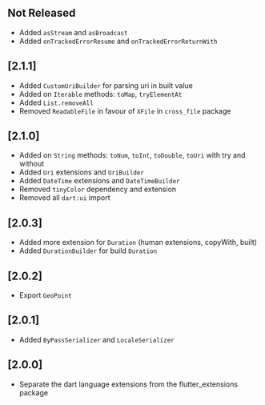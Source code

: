 ## Not Released
- Added `asStream` and `asBroadcast`
- Added `onTrackedErrorResume` and `onTrackedErrorReturnWith`

## [2.1.1]
- Added `CustomUriBuilder` for parsing uri in built value
- Added on `Iterable` methods: `toMap`, `tryElementAt`
- Added `List.removeAll`
- Removed `ReadableFile` in favour of `XFile` in `cross_file` package

## [2.1.0]
- Added on `String` methods: `toNum`, `toInt`, `toDouble`, `toUri` with try and without
- Added `Uri` extensions and `UriBuilder`
- Added `DateTime` extensions and `DateTimeBuilder`
- Removed `tinyColor` dependency and extension
- Removed all `dart:ui` import

## [2.0.3]
- Added more extension for `Duration` (human extensions, copyWith, built)
- Added `DurationBuilder` for build `Duration`

## [2.0.2]
- Export `GeoPoint`

## [2.0.1]
- Added `ByPassSerializer` and `LocaleSerializer`

## [2.0.0]
- Separate the dart language extensions from the flutter_extensions package
